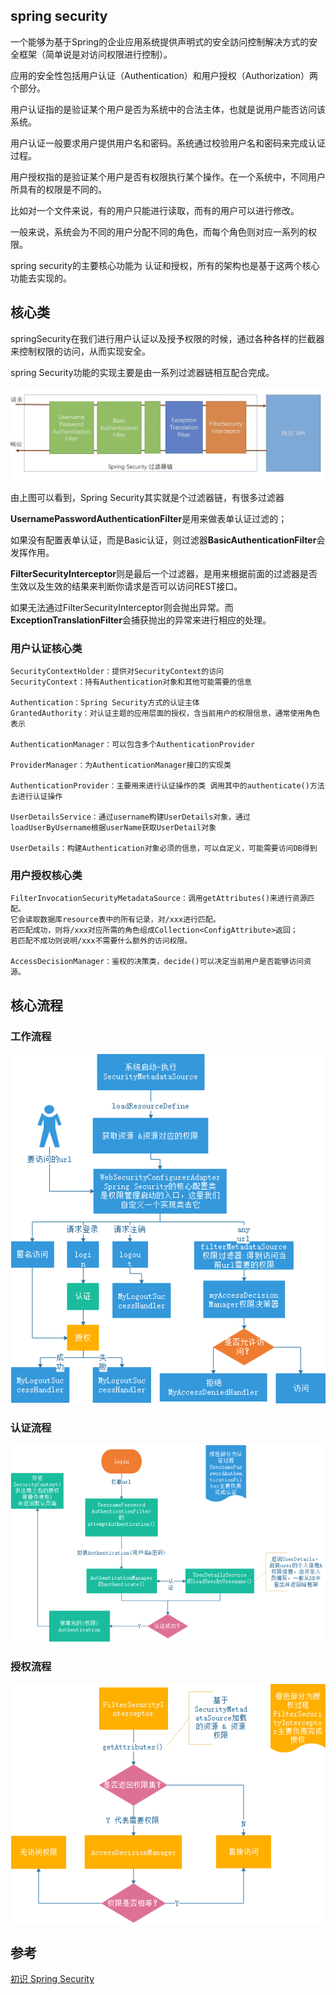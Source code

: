 ## spring security

一个能够为基于Spring的企业应用系统提供声明式的安全訪问控制解决方式的安全框架（简单说是对访问权限进行控制）。

应用的安全性包括用户认证（Authentication）和用户授权（Authorization）两个部分。

用户认证指的是验证某个用户是否为系统中的合法主体，也就是说用户能否访问该系统。

用户认证一般要求用户提供用户名和密码。系统通过校验用户名和密码来完成认证过程。

用户授权指的是验证某个用户是否有权限执行某个操作。在一个系统中，不同用户所具有的权限是不同的。

比如对一个文件来说，有的用户只能进行读取，而有的用户可以进行修改。

一般来说，系统会为不同的用户分配不同的角色，而每个角色则对应一系列的权限。   

spring security的主要核心功能为 认证和授权，所有的架构也是基于这两个核心功能去实现的。

## 核心类

springSecurity在我们进行用户认证以及授予权限的时候，通过各种各样的拦截器来控制权限的访问，从而实现安全。

spring Security功能的实现主要是由一系列过滤器链相互配合完成。

![SpringSecurity过滤链](src/main/resources/images/SpringSecurity过滤链.png)

由上图可以看到，Spring Security其实就是个过滤器链，有很多过滤器 

**UsernamePasswordAuthenticationFilter**是用来做表单认证过滤的；

如果没有配置表单认证，而是Basic认证，则过滤器**BasicAuthenticationFilter**会发挥作用。

**FilterSecurityInterceptor**则是最后一个过滤器，是用来根据前面的过滤器是否生效以及生效的结果来判断你请求是否可以访问REST接口。

如果无法通过FilterSecurityInterceptor则会抛出异常。而**ExceptionTranslationFilter**会捕获抛出的异常来进行相应的处理。

### 用户认证核心类

    SecurityContextHolder：提供对SecurityContext的访问
    SecurityContext：持有Authentication对象和其他可能需要的信息
    
    Authentication：Spring Security方式的认证主体
    GrantedAuthority：对认证主题的应用层面的授权，含当前用户的权限信息，通常使用角色表示
    
    AuthenticationManager：可以包含多个AuthenticationProvider
    
    ProviderManager：为AuthenticationManager接口的实现类
    
    AuthenticationProvider：主要用来进行认证操作的类 调用其中的authenticate()方法去进行认证操作
    
    UserDetailsService：通过username构建UserDetails对象，通过loadUserByUsername根据userName获取UserDetail对象
    
    UserDetails：构建Authentication对象必须的信息，可以自定义，可能需要访问DB得到
    
### 用户授权核心类

    FilterInvocationSecurityMetadataSource：调用getAttributes()来进行资源匹配。
    它会读取数据库resource表中的所有记录，对/xxx进行匹配。
    若匹配成功，则将/xxx对应所需的角色组成Collection<ConfigAttribute>返回；
    若匹配不成功则说明/xxx不需要什么额外的访问权限。
    
    AccessDecisionManager：鉴权的决策类，decide()可以决定当前用户是否能够访问资源。
    
## 核心流程

### 工作流程
![工作流程](./src/main/resources/images/工作流程.png)
### 认证流程
![认证流程](./src/main/resources/images/认证流程.png)
### 授权流程
![授权流程](./src/main/resources/images/授权流程.png)

## 参考
[初识 Spring Security](https://www.w3cschool.cn/springsecurity/)